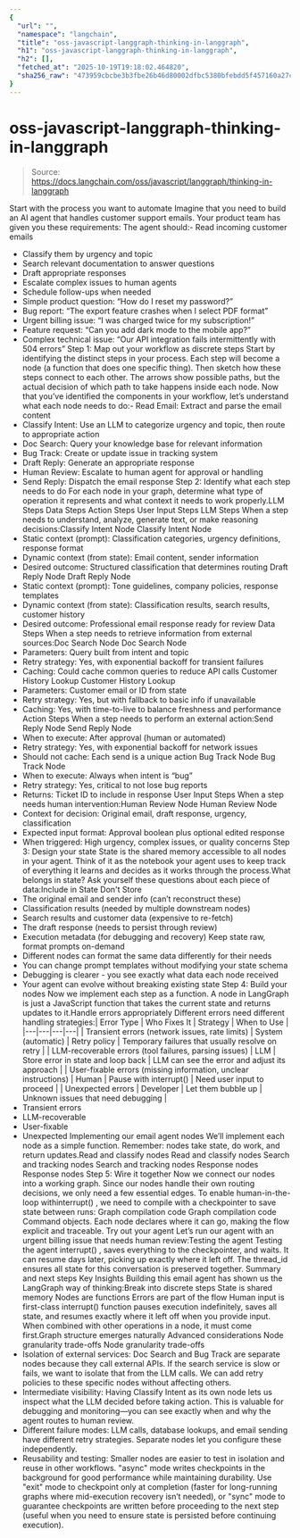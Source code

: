 ```yaml
---
{
  "url": "",
  "namespace": "langchain",
  "title": "oss-javascript-langgraph-thinking-in-langgraph",
  "h1": "oss-javascript-langgraph-thinking-in-langgraph",
  "h2": [],
  "fetched_at": "2025-10-19T19:18:02.464820",
  "sha256_raw": "473959cbcbe3b3fbe26b46d80002dfbc5380bfebdd5f457160a27c834bea3bbf"
}
---
```


# oss-javascript-langgraph-thinking-in-langgraph

> Source: https://docs.langchain.com/oss/javascript/langgraph/thinking-in-langgraph

Start with the process you want to automate
Imagine that you need to build an AI agent that handles customer support emails. Your product team has given you these requirements: The agent should:- Read incoming customer emails
- Classify them by urgency and topic
- Search relevant documentation to answer questions
- Draft appropriate responses
- Escalate complex issues to human agents
- Schedule follow-ups when needed
- Simple product question: “How do I reset my password?”
- Bug report: “The export feature crashes when I select PDF format”
- Urgent billing issue: “I was charged twice for my subscription!”
- Feature request: “Can you add dark mode to the mobile app?”
- Complex technical issue: “Our API integration fails intermittently with 504 errors”
Step 1: Map out your workflow as discrete steps
Start by identifying the distinct steps in your process. Each step will become a node (a function that does one specific thing). Then sketch how these steps connect to each other. The arrows show possible paths, but the actual decision of which path to take happens inside each node. Now that you’ve identified the components in your workflow, let’s understand what each node needs to do:- Read Email: Extract and parse the email content
- Classify Intent: Use an LLM to categorize urgency and topic, then route to appropriate action
- Doc Search: Query your knowledge base for relevant information
- Bug Track: Create or update issue in tracking system
- Draft Reply: Generate an appropriate response
- Human Review: Escalate to human agent for approval or handling
- Send Reply: Dispatch the email response
Step 2: Identify what each step needs to do
For each node in your graph, determine what type of operation it represents and what context it needs to work properly.LLM Steps
Data Steps
Action Steps
User Input Steps
LLM Steps
When a step needs to understand, analyze, generate text, or make reasoning decisions:Classify Intent Node
Classify Intent Node
- Static context (prompt): Classification categories, urgency definitions, response format
- Dynamic context (from state): Email content, sender information
- Desired outcome: Structured classification that determines routing
Draft Reply Node
Draft Reply Node
- Static context (prompt): Tone guidelines, company policies, response templates
- Dynamic context (from state): Classification results, search results, customer history
- Desired outcome: Professional email response ready for review
Data Steps
When a step needs to retrieve information from external sources:Doc Search Node
Doc Search Node
- Parameters: Query built from intent and topic
- Retry strategy: Yes, with exponential backoff for transient failures
- Caching: Could cache common queries to reduce API calls
Customer History Lookup
Customer History Lookup
- Parameters: Customer email or ID from state
- Retry strategy: Yes, but with fallback to basic info if unavailable
- Caching: Yes, with time-to-live to balance freshness and performance
Action Steps
When a step needs to perform an external action:Send Reply Node
Send Reply Node
- When to execute: After approval (human or automated)
- Retry strategy: Yes, with exponential backoff for network issues
- Should not cache: Each send is a unique action
Bug Track Node
Bug Track Node
- When to execute: Always when intent is “bug”
- Retry strategy: Yes, critical to not lose bug reports
- Returns: Ticket ID to include in response
User Input Steps
When a step needs human intervention:Human Review Node
Human Review Node
- Context for decision: Original email, draft response, urgency, classification
- Expected input format: Approval boolean plus optional edited response
- When triggered: High urgency, complex issues, or quality concerns
Step 3: Design your state
State is the shared memory accessible to all nodes in your agent. Think of it as the notebook your agent uses to keep track of everything it learns and decides as it works through the process.What belongs in state?
Ask yourself these questions about each piece of data:Include in State
Don't Store
- The original email and sender info (can’t reconstruct these)
- Classification results (needed by multiple downstream nodes)
- Search results and customer data (expensive to re-fetch)
- The draft response (needs to persist through review)
- Execution metadata (for debugging and recovery)
Keep state raw, format prompts on-demand
- Different nodes can format the same data differently for their needs
- You can change prompt templates without modifying your state schema
- Debugging is clearer - you see exactly what data each node received
- Your agent can evolve without breaking existing state
Step 4: Build your nodes
Now we implement each step as a function. A node in LangGraph is just a JavaScript function that takes the current state and returns updates to it.Handle errors appropriately
Different errors need different handling strategies:| Error Type | Who Fixes It | Strategy | When to Use |
|---|---|---|---|
| Transient errors (network issues, rate limits) | System (automatic) | Retry policy | Temporary failures that usually resolve on retry |
| LLM-recoverable errors (tool failures, parsing issues) | LLM | Store error in state and loop back | LLM can see the error and adjust its approach |
| User-fixable errors (missing information, unclear instructions) | Human | Pause with interrupt() | Need user input to proceed |
| Unexpected errors | Developer | Let them bubble up | Unknown issues that need debugging |
- Transient errors
- LLM-recoverable
- User-fixable
- Unexpected
Implementing our email agent nodes
We’ll implement each node as a simple function. Remember: nodes take state, do work, and return updates.Read and classify nodes
Read and classify nodes
Search and tracking nodes
Search and tracking nodes
Response nodes
Response nodes
Step 5: Wire it together
Now we connect our nodes into a working graph. Since our nodes handle their own routing decisions, we only need a few essential edges. To enable human-in-the-loop withinterrupt()
, we need to compile with a checkpointer to save state between runs:
Graph compilation code
Graph compilation code
Command
objects. Each node declares where it can go, making the flow explicit and traceable.
Try out your agent
Let’s run our agent with an urgent billing issue that needs human review:Testing the agent
Testing the agent
interrupt()
, saves everything to the checkpointer, and waits. It can resume days later, picking up exactly where it left off. The thread_id ensures all state for this conversation is preserved together.
Summary and next steps
Key Insights
Building this email agent has shown us the LangGraph way of thinking:Break into discrete steps
State is shared memory
Nodes are functions
Errors are part of the flow
Human input is first-class
interrupt()
function pauses execution indefinitely, saves all state, and resumes exactly where it left off when you provide input. When combined with other operations in a node, it must come first.Graph structure emerges naturally
Advanced considerations
Node granularity trade-offs
Node granularity trade-offs
- Isolation of external services: Doc Search and Bug Track are separate nodes because they call external APIs. If the search service is slow or fails, we want to isolate that from the LLM calls. We can add retry policies to these specific nodes without affecting others.
- Intermediate visibility: Having Classify Intent as its own node lets us inspect what the LLM decided before taking action. This is valuable for debugging and monitoring—you can see exactly when and why the agent routes to human review.
- Different failure modes: LLM calls, database lookups, and email sending have different retry strategies. Separate nodes let you configure these independently.
- Reusability and testing: Smaller nodes are easier to test in isolation and reuse in other workflows.
"async"
mode writes checkpoints in the background for good performance while maintaining durability. Use "exit"
mode to checkpoint only at completion (faster for long-running graphs where mid-execution recovery isn’t needed), or "sync"
mode to guarantee checkpoints are written before proceeding to the next step (useful when you need to ensure state is persisted before continuing execution).